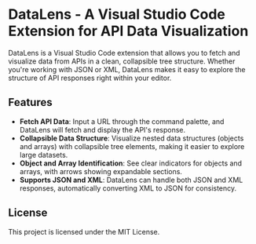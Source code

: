 # DataLens - A Visual Studio Code Extension for API Data Visualization

DataLens is a Visual Studio Code extension that allows you to fetch and visualize data from APIs in a clean, collapsible tree structure. Whether you're working with JSON or XML, DataLens makes it easy to explore the structure of API responses right within your editor.

## Features

- **Fetch API Data**: Input a URL through the command palette, and DataLens will fetch and display the API's response.
- **Collapsible Data Structure**: Visualize nested data structures (objects and arrays) with collapsible tree elements, making it easier to explore large datasets.
- **Object and Array Identification**: See clear indicators for objects and arrays, with arrows showing expandable sections.
- **Supports JSON and XML**: DataLens can handle both JSON and XML responses, automatically converting XML to JSON for consistency.

## License

This project is licensed under the MIT License.
